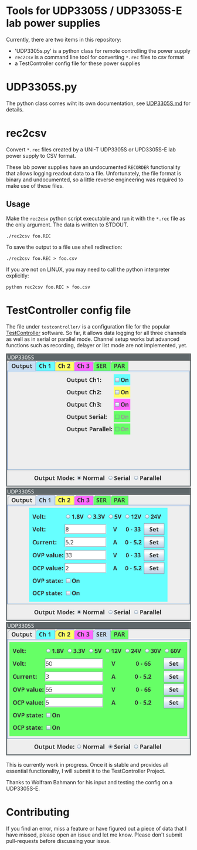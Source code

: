 # Tools for UDP3305S / UDP3305S-E lab power supplies

Currently, there are two items in this repository:

* 'UDP3305s.py' is a python class for remote controlling the power supply
* `rec2csv` is a command line tool for converting `*.rec` files to csv format
* a TestController config file for these power supplies

# UDP3305S.py

The python class comes wiht its own documentation, see
[UDP3305S.md](python/UDP3305S.md) for details.

# rec2csv

Convert `*.rec` files created by a UNI-T UDP3305S or UPD3305S-E lab power supply to
CSV format.

These lab power supplies have an undocumented `RECORDER` functionality that
allows logging readout data to a file. Unfortunately, the file format is binary
and undocumented, so a little reverse engineering was required to make use of
these files.

## Usage

Make the `rec2csv` python script executable and run it with the `*.rec` file as
the only argument.  The data is written to STDOUT.

    ./rec2csv foo.REC

To save the output to a file use shell redirection:

    ./rec2csv foo.REC > foo.csv

If you are not on LINUX, you may need to call the python interpreter explicitly:
    
    python rec2csv foo.REC > foo.csv


# TestController config file

The file under `testcontroller/` is a configuration file for the popular
[TestController](https://lygte-info.dk/project/TestControllerIntro%20UK.html)
software. So far, it allows data logging for all three channels as well as in
serial or parallel mode. Channel setup works but advanced functions such as
recording, delayer or list mode are not implemented, yet.

![config output](img/output.png)
![config channel1](img/channel1.png)
![config serial](img/serial.png)

This is currently work in progress. Once it is stable and provides all
essential functionality, I will submit it to the TestController Project.

Thanks to Wolfram Bahmann for his input and testing the config on a UDP3305S-E.

# Contributing

If you find an error, miss a feature or have figured out a piece of data that I
have missed, please open an issue and let me know. Please don't submit
pull-requests before discussing your issue.

